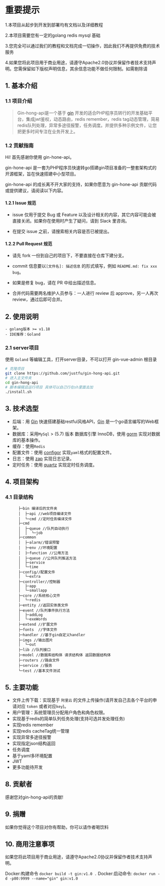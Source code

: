 # 重要提示

1.本项目从起步到开发到部署均有文档以及详细教程

2.本项目需要您有一定的golang redis mysql 基础

3.您完全可以通过我们的教程和文档完成一切操作，因此我们不再提供免费的技术服务

4.如果您将此项目用于商业用途，请遵守Apache2.0协议并保留作者技术支持声明。您需保留如下版权声明信息，其余信息功能不做任何限制。如需剔除请

## 1. 基本介绍

### 1.1 项目介绍

> Gin-hong-api是一个基于  [gin](https://gin-gonic.com) 开发的适合PHP程序员转行的开发基础平台，集成jwt鉴权，动态路由，redis remember，redis tag动态管理，简易redis队列处理，异常多途径报警，任务调度。并提供多种示例文件，让您把更多时间专注在业务开发上。

### 1.2 贡献指南
Hi! 首先感谢你使用 gin-hone-api。

gin-hone-api 是一套为PHP程序员快速转go搭建gin项目准备的一整套架构式的开源框架，旨在快速搭建中小型项目。

gin-hone-api 的成长离不开大家的支持，如果你愿意为 gin-hone-api 贡献代码或提供建议，请阅读以下内容。

#### 1.2.1 Issue 规范
- issue 仅用于提交 Bug 或 Feature 以及设计相关的内容，其它内容可能会被直接关闭。如果你在使用时产生了疑问，请到 Slack 里咨询。

- 在提交 issue 之前，请搜索相关内容是否已被提出。

#### 1.2.2 Pull Request 规范
- 请先 fork 一份到自己的项目下，不要直接在仓库下建分支。

- commit 信息要以`[文件名]: 描述信息` 的形式填写，例如 `README.md: fix xxx bug`。

- 如果是修复 bug，请在 PR 中给出描述信息。

- 合并代码需要两名维护人员参与：一人进行 review 后 approve，另一人再次 review，通过后即可合并。

## 2. 使用说明

```
- golang版本 >= v1.18
- IDE推荐：Goland
```

### 2.1 server项目

使用 `Goland` 等编辑工具，打开server目录，不可以打开 gin-vue-admin 根目录

```bash
# 克隆项目
git clone https://github.com/justfu/gin-hong-api.git
# 进入主文件夹
cd gin-hong-api
# 脚本编辑且运行项目 具体可以自己行在sh里面去加
./install.sh
```

## 3. 技术选型

- 后端：用 [Gin](https://gin-gonic.com/) 快速搭建基础restful风格API，[Gin](https://gin-gonic.com/) 是一个go语言编写的Web框架。
- 数据库：采用`MySql` > (5.7) 版本 数据库引擎 InnoDB，使用 [gorm](http://gorm.cn) 实现对数据库的基本操作。
- 缓存：使用`Redis`
- 配置文件：使用 [configor](github.com/jinzhu/configor) 实现`yaml`格式的配置文件。
- 日志：使用 [zap](https://github.com/uber-go/zap) 实现日志记录。
- 定时任务：使用 [quartz](github.com/reugn/go-quartz/quartz) 实现定时任务调度。

## 4. 项目架构

### 4.1 目录结构

```├─gin-hong-api
      ├─bin 编译后的文件夹
      │  ├─api //web项目编译文件
      │  └─cmd //定时任务编译文件
      ├─cmd
      │  ├─queue //队列自动执行
      │  │  └─job
      ├─common
      │  ├─alarm//错误预警
      │  ├─env //环境配置
      │  ├─function //公用方法
      │  ├─queue //公共队列推送方法
      │  ├─service
      │  └─time
      ├─config//配置文件
      │  └─extra
      ├─controller//控制器
      │  ├─app
      │  └─smallapp
      ├─core //系统核心文件
      │  └─redis
      ├─entity //返回实体类文件
      ├─event //队列事件执行方法
      │  ├─addLog
      │  └─exeWords
      ├─extend //扩展文件
      ├─fonts  //字体文件
      ├─handler //基于gin自定义handler
      ├─imgs //输出图片
      │  └─out
      ├─lib //队列接口
      ├─model //数据库结构体 请求结构体 返回数据结构体
      ├─routers //路由文件
      ├─service //服务
      └─test //基本文件测试
```

## 5. 主要功能

- 文件上传下载：实现基于 `阿里云` 的文件上传操作(请开发自己去各个平台的申请对应 `token` 或者对应`key`)。
- 用户管理：系统管理员分配用户角色和角色权限。
- 实现基于redis的简单队列任务处理(支持可选并发处理任务)
- 实现redis remember
- 实现redis cacheTag统一管理
- 实现异常多途径报警
- 实现指定json结构返回
- 任务调度
- 基于yaml多环境配置
- JWT
- 更多功能待开发

## 8. 贡献者

感谢您对gin-hong-api的贡献!

## 9. 捐赠

如果你觉得这个项目对你有帮助，你可以请作者喝饮料 

## 10. 商用注意事项

如果您将此项目用于商业用途，请遵守Apache2.0协议并保留作者技术支持声明。

Docker:构建命令  ```docker build -t gin:v1.0 .```
Docker:启动命令: ```docker run -d -p80:9999 --name="gin" gin:v1.0```